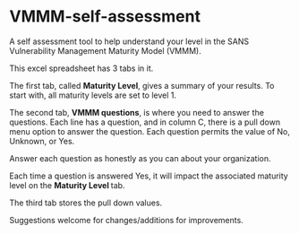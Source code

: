 # VMMM-self-assessment
A self assessment tool to help understand your level in the SANS Vulnerability Management Maturity Model (VMMM).

This excel spreadsheet has 3 tabs in it.

The first tab, called <b>Maturity Level</b>, gives a summary of your results.   To start with, all maturity levels are set to level 1.

The second tab, <B>VMMM questions</B>,  is where you need to answer the questions.   Each line has a question, and in column C, there is a pull down menu option to answer the question. 
Each question permits the value of No, Unknown, or Yes.   

Answer each question as honestly as you can about your organization.   

Each time a question is answered Yes, it will impact the associated maturity level on the <B>Maturity Level </B> tab. 

The third tab stores the pull down values. 

Suggestions welcome for changes/additions for improvements. 
